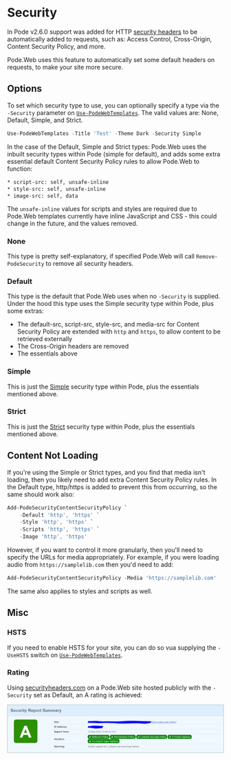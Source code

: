 # Security

In Pode v2.6.0 support was added for HTTP [security headers](https://badgerati.github.io/Pode/Tutorials/Middleware/Types/Security/) to be automatically added to requests, such as: Access Control, Cross-Origin, Content Security Policy, and more.

Pode.Web uses this feature to automatically set some default headers on requests, to make your site more secure.

## Options

To set which security type to use, you can optionally specify a type via the `-Security` parameter on [`Use-PodeWebTemplates`](../../Functions/Utilities/Use-PodeWebTemplates). The valid values are: None, Default, Simple, and Strict.

```powershell
Use-PodeWebTemplates -Title 'Test' -Theme Dark -Security Simple
```

In the case of the Default, Simple and Strict types: Pode.Web uses the inbuilt security types within Pode (simple for default), and adds some extra essential default Content Security Policy rules to allow Pode.Web to function:

```plain
* script-src: self, unsafe-inline
* style-src: self, unsafe-inline
* image-src: self, data
```

The `unsafe-inline` values for scripts and styles are required due to Pode.Web templates currently have inline JavaScript and CSS - this could change in the future, and the values removed.

### None

This type is pretty self-explanatory, if specified Pode.Web will call `Remove-PodeSecurity` to remove all security headers.

### Default

This type is the default that Pode.Web uses when no `-Security` is supplied. Under the hood this type uses the Simple security type within Pode, plus some extras:

* The default-src, script-src, style-src, and media-src for Content Security Policy are extended with `http` and `https`, to allow content to be retrieved externally
* The Cross-Origin headers are removed
* The essentials above

### Simple

This is just the [Simple](https://badgerati.github.io/Pode/Tutorials/Middleware/Types/Security/#simple) security type within Pode, plus the essentials mentioned above.

### Strict

This is just the [Strict](https://badgerati.github.io/Pode/Tutorials/Middleware/Types/Security/#strict) security type within Pode, plus the essentials mentioned above.

## Content Not Loading

If you're using the Simple or Strict types, and you find that media isn't loading, then you likely need to add extra Content Security Policy rules. In the Default type, http/https is added to prevent this from occurring, so the same should work also:

```powershell
Add-PodeSecurityContentSecurityPolicy `
    -Default 'http', 'https' `
    -Style 'http', 'https' `
    -Scripts 'http', 'https' `
    -Image 'http', 'https'
```

However, if you want to control it more granularly, then you'll need to specify the URLs for media appropriately. For example, if you were loading audio from `https://samplelib.com` then you'd need to add:

```powershell
Add-PodeSecurityContentSecurityPolicy -Media 'https://samplelib.com'
```

The same also applies to styles and scripts as well.

## Misc

### HSTS

If you need to enable HSTS for your site, you can do so vua supplying the `-UseHSTS` switch on [`Use-PodeWebTemplates`](../../Functions/Utilities/Use-PodeWebTemplates).

### Rating

Using [securityheaders.com](https://securityheaders.com) on a Pode.Web site hosted publicly with the `-Security` set as Default, an A rating is achieved:

![security_headers](../../images/security_headers.png)
